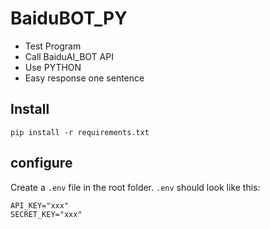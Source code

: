 # BaiduBOT_PY
- Test Program
- Call BaiduAI_BOT API
- Use PYTHON
- Easy response one sentence

## Install

```
pip install -r requirements.txt
```

## configure

Create a `.env` file in the root folder. `.env` should look like this:

```
API_KEY="xxx"
SECRET_KEY="xxx"
```